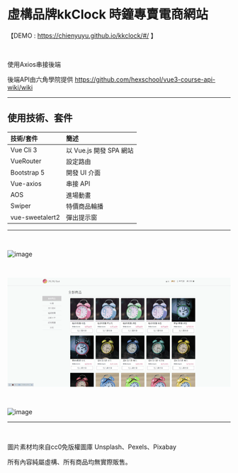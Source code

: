 # 虛構品牌kkClock 時鐘專賣電商網站

【DEMO : https://chienyuyu.github.io/kkclock/#/ 】

<br>

使用Axios串接後端

後端API由六角學院提供
https://github.com/hexschool/vue3-course-api-wiki/wiki
******************
## 使用技術、套件

|  技術/套件   | 簡述  |
| :----- | :----- |
| Vue Cli 3  | 以 Vue.js 開發 SPA 網站 |
| VueRouter  | 設定路由 |
| Bootstrap 5  | 開發 UI 介面 |
| Vue-axios  | 串接 API |
| AOS  | 進場動畫 |
| Swiper  | 特價商品輪播 |
| vue-sweetalert2  | 彈出提示窗 |
****

<br>

![image](demo/CPT2210281029-720x353.gif)

<br>

![image](demo/CPT2210281028-720x352.gif)

<br>

![image](demo/CPT2210281029-720x355.gif)



*****************

<br>

圖片素材均來自cc0免版權圖庫 Unsplash、Pexels、Pixabay

所有內容純屬虛構、所有商品均無實際販售。


